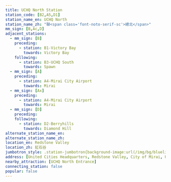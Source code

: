 ```yaml
---
title: UCHQ North Station
station_code: [B2,A5,D1]
station_name_en: UCHQ North
station_name_zh: "聯<span class='font-noto-serif-sc'>總北</span>"
mm_sign: [B,Ac,D]
adjacent_stations:
  - mm_sign: [B]
    preceding:
      - station: B1-Victory Bay
        towards: Victory Bay
    following:
      - station: B3-UCHQ South
        towards: Spawn
  - mm_sign: [A]
    preceding:
      - station: A4-Mirai City Airport
        towards: Mirai
  - mm_sign: [Ax]
    preceding:
      - station: A4-Mirai City Airport
        towards: Mirai
  - mm_sign: [D]
    preceding:
    following:
      - station: D2-Berryhills
        towards: Diamond Hill
alternate_station_name_en: 
alternate_station_name_zh: 
location_en: Redstone Valley
location_zh: 紅石谷
jumbotron_style: .station-jumbotron{background-image:url(/img/bg/blueline.png),url(/img/bg/airportline.png),url(/img/bg/airportexpress.png),url(/img/bg/diamondline.png);background-repeat:no-repeat;background-size:100% 10px,50% 10px,50% 10px,50% 10px;background-position:0 85px,left 115px,left 145px,right 175px}
address: [United Cities Headquarters, Redstone Valley, City of Mirai, United Cities]
nearby_attraction: [UCHQ North Entrance]
connecting_station: false
popular: false
---
```


